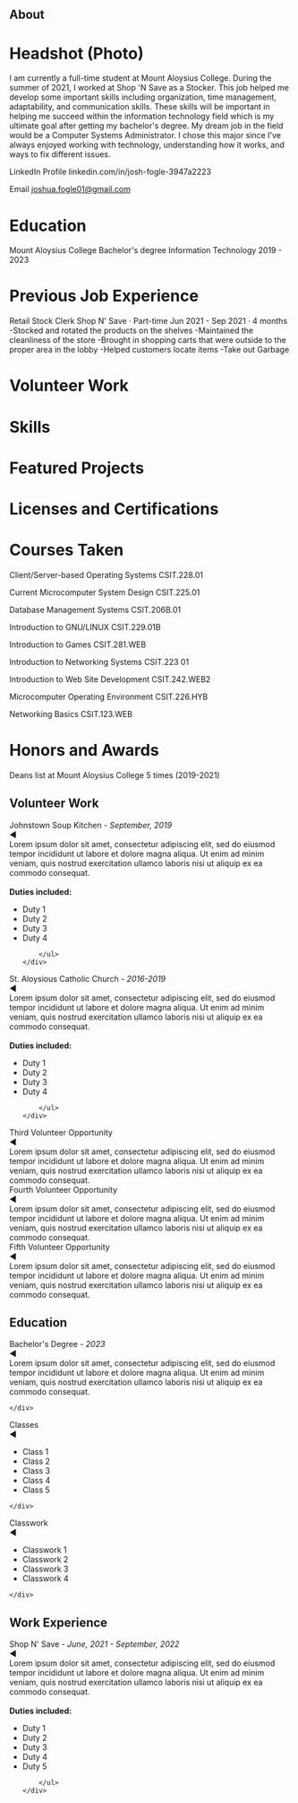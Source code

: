 <h2>About</h2>

# Headshot (Photo)

<p>I am currently a full-time student at Mount Aloysius College. During the summer of 2021, I worked at Shop 'N Save as a Stocker. This job helped me develop some important skills including organization, time management, adaptability, and communication skills. These skills will be important in helping me succeed within the information technology field which is my ultimate goal after getting my bachelor's degree. My dream job in the field would be a Computer Systems Administrator. I chose this major since I've always enjoyed working with technology, understanding how it works, and ways to fix different issues.</p>

LinkedIn Profile
linkedin.com/in/josh-fogle-3947a2223

Email
joshua.fogle01@gmail.com




# Education

Mount Aloysius College
Bachelor's degree Information Technology
2019 - 2023

# Previous Job Experience

Retail Stock Clerk
Shop N' Save · Part-time
Jun 2021 - Sep 2021 · 4 months
-Stocked and rotated the products on the shelves
-Maintained the cleanliness of the store
-Brought in shopping carts that were outside to the proper area in the lobby
-Helped customers locate items
-Take out Garbage

# Volunteer Work


# Skills

# Featured Projects

# Licenses and Certifications

# Courses Taken

Client/Server-based Operating Systems
CSIT.228.01

Current Microcomputer System Design
CSIT.225.01

Database Management Systems
CSIT.206B.01

Introduction to GNU/LINUX
CSIT.229.01B

Introduction to Games
CSIT.281.WEB

Introduction to Networking Systems
CSIT.223 01

Introduction to Web Site Development
CSIT.242.WEB2

Microcomputer Operating Environment
CSIT.226.HYB

Networking Basics
CSIT.123.WEB


# Honors and Awards
Deans list at Mount Aloysius College 5 times (2019-2021)



<section id="volunteer-work">

<h1>Volunteer Work</h1>

<div class="accordion">
    <div class="accordion-header">
      <div class="accordion-title">Johnstown Soup Kitchen - <em>September, 2019</em></div>
      <span class="accordion-icon">◀</span>
    </div>
    <div class="accordion-content">
        Lorem ipsum dolor sit amet, consectetur adipiscing elit, sed do eiusmod tempor incididunt ut labore et dolore magna aliqua. Ut enim ad minim veniam, quis nostrud exercitation ullamco laboris nisi ut aliquip ex ea commodo consequat.
        <br> <br> <strong>Duties included:</strong>
        <ul>
          <li>Duty 1</li>
          <li>Duty 2</li>
          <li>Duty 3</li>
          <li>Duty 4</li>

        </ul>
    </div>
</div>

<div class="accordion">
    <div class="accordion-header">
      <div class="accordion-title">St. Aloysious Catholic Church - <em>2016-2019</em></div>
      <span class="accordion-icon">◀</span>
    </div>
    <div class="accordion-content">
        Lorem ipsum dolor sit amet, consectetur adipiscing elit, sed do eiusmod tempor incididunt ut labore et dolore magna aliqua. Ut enim ad minim veniam, quis nostrud exercitation ullamco laboris nisi ut aliquip ex ea commodo consequat.
        <br> <br> <strong>Duties included:</strong>
        <ul>
          <li>Duty 1</li>
          <li>Duty 2</li>
          <li>Duty 3</li>
          <li>Duty 4</li>

        </ul>
    </div>
</div>

<div class="accordion">
    <div class="accordion-header">
      <div class="accordion-title">Third Volunteer Opportunity</div>
      <span class="accordion-icon">◀</span>
    </div>
    <div class="accordion-content">
        Lorem ipsum dolor sit amet, consectetur adipiscing elit, sed do eiusmod tempor incididunt ut labore et dolore magna aliqua. Ut enim ad minim veniam, quis nostrud exercitation ullamco laboris nisi ut aliquip ex ea commodo consequat.
    </div>
</div>

<div class="accordion">
    <div class="accordion-header">
      <div class="accordion-title">Fourth Volunteer Opportunity</div>
      <span class="accordion-icon">◀</span>
    </div>
    <div class="accordion-content">
        Lorem ipsum dolor sit amet, consectetur adipiscing elit, sed do eiusmod tempor incididunt ut labore et dolore magna aliqua. Ut enim ad minim veniam, quis nostrud exercitation ullamco laboris nisi ut aliquip ex ea commodo consequat.
    </div>
</div>

<div class="accordion">
    <div class="accordion-header">
      <div class="accordion-title">Fifth Volunteer Opportunity</div>
      <span class="accordion-icon">◀</span>
    </div>
    <div class="accordion-content">
        Lorem ipsum dolor sit amet, consectetur adipiscing elit, sed do eiusmod tempor incididunt ut labore et dolore magna aliqua. Ut enim ad minim veniam, quis nostrud exercitation ullamco laboris nisi ut aliquip ex ea commodo consequat.
    </div>
</div>


</section>


<section id="education">

<h1>Education</h1>

<div class="accordion">
    <div class="accordion-header">
      <div class="accordion-title">Bachelor's Degree - <em>2023</em></div>
      <span class="accordion-icon">◀</span>
    </div>
    <div class="accordion-content">
        Lorem ipsum dolor sit amet, consectetur adipiscing elit, sed do eiusmod tempor incididunt ut labore et dolore magna aliqua. Ut enim ad minim veniam, quis nostrud exercitation ullamco laboris nisi ut aliquip ex ea commodo consequat.

    </div>
</div>

<div class="accordion">
    <div class="accordion-header">
      <div class="accordion-title">Classes</div>
      <span class="accordion-icon">◀</span>
    </div>
    <div class="accordion-content">
      <ul>
        <li>Class 1</li>
        <li>Class 2</li>
        <li>Class 3</li>
        <li>Class 4</li>
        <li>Class 5</li>
      </ul>

    </div>
</div>

<div class="accordion">
    <div class="accordion-header">
      <div class="accordion-title">Classwork</div>
      <span class="accordion-icon">◀</span>
    </div>
    <div class="accordion-content">
      <ul>
        <li>Classwork 1</li>
        <li>Classwork 2</li>
        <li>Classwork 3</li>
        <li>Classwork 4</li>
      </ul>

    </div>
</div>

</section>

<section id="work-experience">

<h1>Work Experience</h1>

<div class="accordion">
    <div class="accordion-header">
      <div class="accordion-title">Shop N' Save - <em>June, 2021 - September, 2022</em></div>
      <span class="accordion-icon">◀</span>
    </div>
    <div class="accordion-content">
        Lorem ipsum dolor sit amet, consectetur adipiscing elit, sed do eiusmod tempor incididunt ut labore et dolore magna aliqua. Ut enim ad minim veniam, quis nostrud exercitation ullamco laboris nisi ut aliquip ex ea commodo consequat.
        <br><br> <strong>Duties included:</strong>
        <ul>
          <li>Duty 1</li>
          <li>Duty 2</li>
          <li>Duty 3</li>
          <li>Duty 4</li>
          <li>Duty 5</li>

        </ul>
    </div>
</div>

</section>


<script>

const accordionHeaders = document.getElementsByClassName('accordion-header');
const accordionContents = document.getElementsByClassName('accordion-content');
const accordionIcons = document.getElementsByClassName('accordion-icon');

for (let i = 0; i < accordionHeaders.length; i++) {
  accordionHeaders[i].addEventListener('click', () => {
    accordionContents[i].style.display = accordionContents[i].style.display == 'block' ? 'none' : 'block';
    accordionIcons[i].innerHTML = accordionContents[i].style.display == 'block' ? '▼' : '◀';
  });
}

</script>
